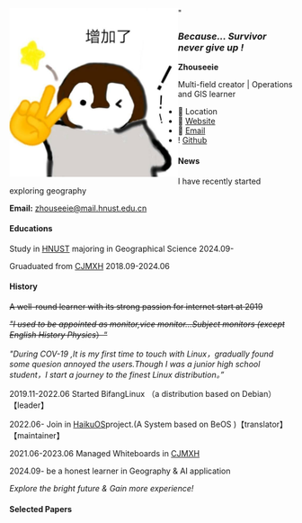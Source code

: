 <img src='https://raw.githubusercontent.com/Zhouseeie/zhouseeie.github.io/main/_files/zhouseeie-image1.jpg' style='float:left; width:300px;height:300px'/>" 

### *Because... Survivor never give up !*

**Zhouseeie**

Multi-field creator | Operations and GIS learner

- 📍  Location
- 🔗 [Website](https://zhouseeie.github.io/)
- 📧 [Email](zhouseeie@mail.hnust.edu.cn)
-  ! [Github](https://github.com/zhouseeie)

#### News

I have recently started exploring geography

**Email:** zhouseeie@mail.hnust.edu.cn

#### Educations

Study in [HNUST](https://www.hnust.edu.cn/) majoring in Geographical Science 2024.09-

Gruaduated from [CJMXH](http://cjmxh.csedu.gov.cn/)  2018.09-2024.06

#### History

~~A well-round learner with its strong passion for internet start at 2019~~

~~*"I used to be appointed as  monitor,vice monitor...Subject monitors (except English History Physics*）“~~

*"During COV-19 ,It is my first time to touch with Linux，gradually found some quesion annoyed the users.Though I was a junior high school student，I start a journey to the finest Linux distribution。”*

2019.11-2022.06 Started BifangLinux （a distribution based on Debian） 【leader】

2022.06- Join in [HaikuOS](https://www.haiku-os.org/)project.(A System based on BeOS )【translator】【maintainer】

2021.06-2023.06 Managed Whiteboards in [CJMXH](http://cjmxh.csedu.gov.cn/)

2024.09-               be a honest learner in Geography & AI application

*Explore the bright future & Gain more experience!*

#### Selected Papers
